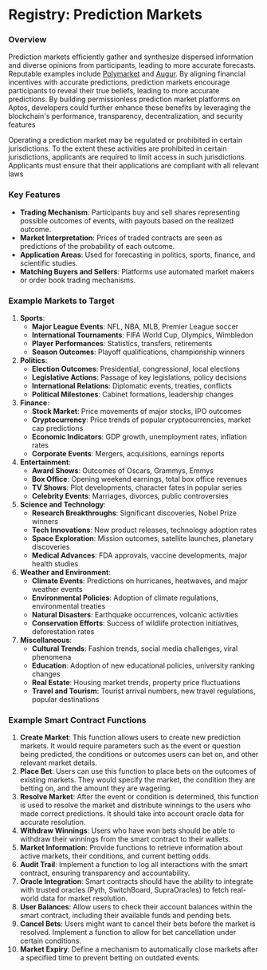 # Registry: Prediction Markets

### Overview

Prediction markets efficiently gather and synthesize dispersed information and diverse opinions from participants, leading to more accurate forecasts. Reputable examples include [Polymarket](https://polymarket.com/) and [Augur](https://augur.net/). By aligning financial incentives with accurate predictions, prediction markets encourage participants to reveal their true beliefs, leading to more accurate predictions. By building permissionless prediction market platforms on Aptos, developers could further enhance these benefits by leveraging the blockchain's performance, transparency, decentralization, and security features

Operating a prediction market may be regulated or prohibited in certain jurisdictions. To the extent these activities are prohibited in certain jurisdictions, applicants are required to limit access in such jurisdictions. Applicants must ensure that their applications are compliant with all relevant laws
### Key Features

- **Trading Mechanism**: Participants buy and sell shares representing possible outcomes of events, with payouts based on the realized outcome.
- **Market Interpretation**: Prices of traded contracts are seen as predictions of the probability of each outcome.
- **Application Areas**: Used for forecasting in politics, sports, finance, and scientific studies.
- **Matching Buyers and Sellers**: Platforms use automated market makers or order book trading mechanisms.

### Example Markets to Target

1. **Sports**:
    - **Major League Events**: NFL, NBA, MLB, Premier League soccer
    - **International Tournaments**: FIFA World Cup, Olympics, Wimbledon
    - **Player Performances**: Statistics, transfers, retirements
    - **Season Outcomes**: Playoff qualifications, championship winners
2. **Politics**:
    - **Election Outcomes**: Presidential, congressional, local elections
    - **Legislative Actions**: Passage of key legislations, policy decisions
    - **International Relations**: Diplomatic events, treaties, conflicts
    - **Political Milestones**: Cabinet formations, leadership changes
3. **Finance**:
    - **Stock Market**: Price movements of major stocks, IPO outcomes
    - **Cryptocurrency**: Price trends of popular cryptocurrencies, market cap predictions
    - **Economic Indicators**: GDP growth, unemployment rates, inflation rates
    - **Corporate Events**: Mergers, acquisitions, earnings reports
4. **Entertainment**:
    - **Award Shows**: Outcomes of Oscars, Grammys, Emmys
    - **Box Office**: Opening weekend earnings, total box office revenues
    - **TV Shows**: Plot developments, character fates in popular series
    - **Celebrity Events**: Marriages, divorces, public controversies
5. **Science and Technology**:
    - **Research Breakthroughs**: Significant discoveries, Nobel Prize winners
    - **Tech Innovations**: New product releases, technology adoption rates
    - **Space Exploration**: Mission outcomes, satellite launches, planetary discoveries
    - **Medical Advances**: FDA approvals, vaccine developments, major health studies
6. **Weather and Environment**:
    - **Climate Events**: Predictions on hurricanes, heatwaves, and major weather events
    - **Environmental Policies**: Adoption of climate regulations, environmental treaties
    - **Natural Disasters**: Earthquake occurrences, volcanic activities
    - **Conservation Efforts**: Success of wildlife protection initiatives, deforestation rates
7. **Miscellaneous**:
    - **Cultural Trends**: Fashion trends, social media challenges, viral phenomena
    - **Education**: Adoption of new educational policies, university ranking changes
    - **Real Estate**: Housing market trends, property price fluctuations
    - **Travel and Tourism**: Tourist arrival numbers, new travel regulations, popular destinations

### Example Smart Contract Functions

1. **Create Market**: This function allows users to create new prediction markets. It would require parameters such as the event or question being predicted, the conditions or outcomes users can bet on, and other relevant market details.
2. **Place Bet**: Users can use this function to place bets on the outcomes of existing markets. They would specify the market, the condition they are betting on, and the amount they are wagering.
3. **Resolve Market**: After the event or condition is determined, this function is used to resolve the market and distribute winnings to the users who made correct predictions. It should take into account oracle data for accurate resolution.
4. **Withdraw Winnings**: Users who have won bets should be able to withdraw their winnings from the smart contract to their wallets.
5. **Market Information**: Provide functions to retrieve information about active markets, their conditions, and current betting odds.
6. **Audit Trail**: Implement a function to log all interactions with the smart contract, ensuring transparency and accountability.
7. **Oracle Integration**: Smart contracts should have the ability to integrate with trusted oracles (Pyth, SwitchBoard, SupraOracles) to fetch real-world data for market resolution.
8. **User Balances**: Allow users to check their account balances within the smart contract, including their available funds and pending bets.
9. **Cancel Bets**: Users might want to cancel their bets before the market is resolved. Implement a function to allow for bet cancellation under certain conditions.
10. **Market Expiry**: Define a mechanism to automatically close markets after a specified time to prevent betting on outdated events.
